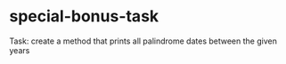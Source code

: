 # special-bonus-task
Task: create a method that prints all palindrome dates between the given years
